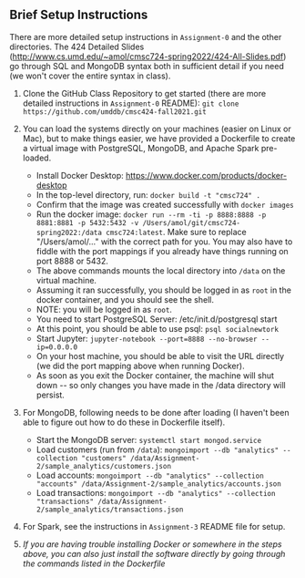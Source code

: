 ## Brief Setup Instructions 

There are more detailed setup instructions in `Assignment-0` and the other directories. The 424 Detailed Slides (http://www.cs.umd.edu/~amol/cmsc724-spring2022/424-All-Slides.pdf) go through SQL and MongoDB syntax both in sufficient detail if you need (we won't cover the entire syntax in class).

1. Clone the GitHub Class Repository to get started (there are more detailed instructions in `Assignment-0` README):
`git clone https://github.com/umddb/cmsc424-fall2021.git`

1. You can load the systems directly on your machines (easier on Linux or Mac), but to make things easier, we have provided a Dockerfile to create a virtual image with
PostgreSQL, MongoDB, and Apache Spark pre-loaded.
    - Install Docker Desktop: https://www.docker.com/products/docker-desktop
    - In the top-level directory, run: `docker build -t "cmsc724" .`
    - Confirm that the image was created successfully with `docker images`
    - Run the docker image: `docker run --rm -ti -p 8888:8888 -p 8881:8881 -p 5432:5432 -v /Users/amol/git/cmsc724-spring2022:/data cmsc724:latest`. Make sure to replace "/Users/amol/..." with the correct path for you. You may also have to fiddle with the port mappings if you already have things running on port 8888 or 5432.
    - The above commands mounts the local directory into `/data` on the virtual machine.
    - Assuming it ran successfully, you should be logged in as `root` in the docker container, and you should see the shell.
    - NOTE: you will be logged in as `root`.
    - You need to start PostgreSQL Server: /etc/init.d/postgresql start
    - At this point, you should be able to use psql: `psql socialnewtork`
    - Start Jupyter: `jupyter-notebook --port=8888 --no-browser --ip=0.0.0.0`
    - On your host machine, you should be able to visit the URL directly (we did the port mapping above when running Docker).
    - As soon as you exit the Docker container, the machine will shut down -- so only changes you have made in the /data directory will persist.

1. For MongoDB, following needs to be done after loading (I haven't been able to figure out how to do these in Dockerfile itself).
    - Start the MongoDB server: `systemctl start mongod.service`
    - Load customers (run from `/data`): `mongoimport --db "analytics" --collection "customers" /data/Assignment-2/sample_analytics/customers.json`
    - Load accounts: `mongoimport --db "analytics" --collection "accounts" /data/Assignment-2/sample_analytics/accounts.json`
    - Load transactions: `mongoimport --db "analytics" --collection "transactions" /data/Assignment-2/sample_analytics/transactions.json`

1. For Spark, see the instructions in `Assignment-3` README file for setup.

1. *If you are having trouble installing Docker or somewhere in the steps above, you can also just install the software directly by going through the commands listed in
the Dockerfile*
